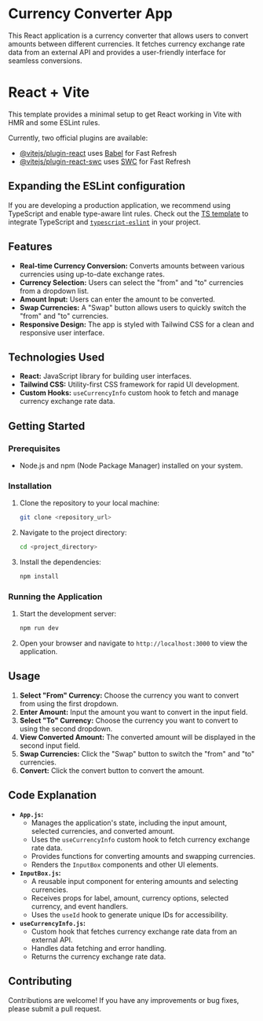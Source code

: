 # Currency Converter App

This React application is a currency converter that allows users to convert amounts between different currencies. It fetches currency exchange rate data from an external API and provides a user-friendly interface for seamless conversions.

# React + Vite

This template provides a minimal setup to get React working in Vite with HMR and some ESLint rules.

Currently, two official plugins are available:

- [@vitejs/plugin-react](https://github.com/vitejs/vite-plugin-react/blob/main/packages/plugin-react/README.md) uses [Babel](https://babeljs.io/) for Fast Refresh
- [@vitejs/plugin-react-swc](https://github.com/vitejs/vite-plugin-react-swc) uses [SWC](https://swc.rs/) for Fast Refresh

## Expanding the ESLint configuration

If you are developing a production application, we recommend using TypeScript and enable type-aware lint rules. Check out the [TS template](https://github.com/vitejs/vite/tree/main/packages/create-vite/template-react-ts) to integrate TypeScript and [`typescript-eslint`](https://typescript-eslint.io) in your project.


## Features

* **Real-time Currency Conversion:** Converts amounts between various currencies using up-to-date exchange rates.
* **Currency Selection:** Users can select the "from" and "to" currencies from a dropdown list.
* **Amount Input:** Users can enter the amount to be converted.
* **Swap Currencies:** A "Swap" button allows users to quickly switch the "from" and "to" currencies.
* **Responsive Design:** The app is styled with Tailwind CSS for a clean and responsive user interface.

## Technologies Used

* **React:** JavaScript library for building user interfaces.
* **Tailwind CSS:** Utility-first CSS framework for rapid UI development.
* **Custom Hooks:** `useCurrencyInfo` custom hook to fetch and manage currency exchange rate data.

## Getting Started

### Prerequisites

* Node.js and npm (Node Package Manager) installed on your system.

### Installation

1.  Clone the repository to your local machine:

    ```bash
    git clone <repository_url>
    ```

2.  Navigate to the project directory:

    ```bash
    cd <project_directory>
    ```

3.  Install the dependencies:

    ```bash
    npm install
    ```

### Running the Application

1.  Start the development server:

    ```bash
    npm run dev
    ```

2.  Open your browser and navigate to `http://localhost:3000` to view the application.

## Usage

1.  **Select "From" Currency:** Choose the currency you want to convert from using the first dropdown.
2.  **Enter Amount:** Input the amount you want to convert in the input field.
3.  **Select "To" Currency:** Choose the currency you want to convert to using the second dropdown.
4.  **View Converted Amount:** The converted amount will be displayed in the second input field.
5.  **Swap Currencies:** Click the "Swap" button to switch the "from" and "to" currencies.
6.  **Convert:** Click the convert button to convert the amount.

## Code Explanation

* **`App.js`:**
    * Manages the application's state, including the input amount, selected currencies, and converted amount.
    * Uses the `useCurrencyInfo` custom hook to fetch currency exchange rate data.
    * Provides functions for converting amounts and swapping currencies.
    * Renders the `InputBox` components and other UI elements.
* **`InputBox.js`:**
    * A reusable input component for entering amounts and selecting currencies.
    * Receives props for label, amount, currency options, selected currency, and event handlers.
    * Uses the `useId` hook to generate unique IDs for accessibility.
* **`useCurrencyInfo.js`:**
    * Custom hook that fetches currency exchange rate data from an external API.
    * Handles data fetching and error handling.
    * Returns the currency exchange rate data.

## Contributing

Contributions are welcome! If you have any improvements or bug fixes, please submit a pull request.

